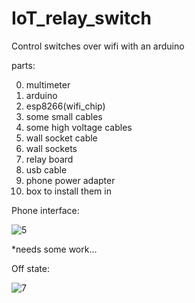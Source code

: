 # IoT_relay_switch
Control switches over wifi with an arduino

parts:

0. multimeter
1. arduino
2. esp8266(wifi_chip)
3. some small cables
4. some high voltage cables
5. wall socket cable
6. wall sockets
7. relay board
8. usb cable
9. phone power adapter
10. box to install them in

Phone interface:

![5](https://user-images.githubusercontent.com/29146438/118890719-d981bc80-b907-11eb-97af-a01aab7a76b3.PNG)

*needs some work...

Off state:

![7](https://user-images.githubusercontent.com/29146438/118890929-39786300-b908-11eb-80fe-e5dad4f78aa2.PNG)
